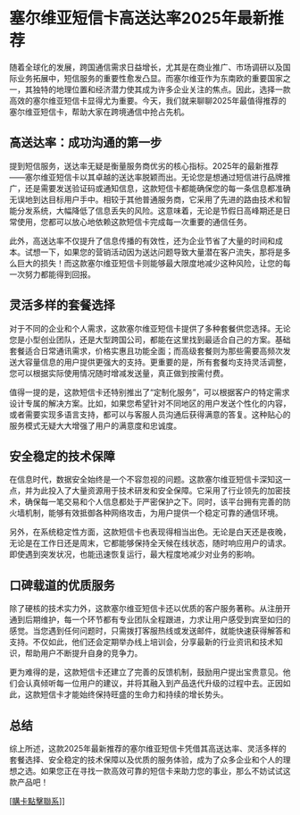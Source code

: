 # 塞尔维亚短信卡高送达率2025年最新推荐

随着全球化的发展，跨国通信需求日益增长，尤其是在商业推广、市场调研以及国际业务拓展中，短信服务的重要性愈发凸显。而塞尔维亚作为东南欧的重要国家之一，其独特的地理位置和经济潜力使其成为许多企业关注的焦点。因此，选择一款高效的塞尔维亚短信卡显得尤为重要。今天，我们就来聊聊2025年最值得推荐的塞尔维亚短信卡，帮助大家在跨境通信中抢占先机。

## 高送达率：成功沟通的第一步

提到短信服务，送达率无疑是衡量服务商优劣的核心指标。2025年的最新推荐——塞尔维亚短信卡以其卓越的送达率脱颖而出。无论您是想通过短信进行品牌推广，还是需要发送验证码或通知信息，这款短信卡都能确保您的每一条信息都准确无误地到达目标用户手中。相较于其他普通服务商，它采用了先进的路由技术和智能分发系统，大幅降低了信息丢失的风险。这意味着，无论是节假日高峰期还是日常使用，您都可以放心地依赖这款短信卡完成每一次重要的通信任务。

此外，高送达率不仅提升了信息传播的有效性，还为企业节省了大量的时间和成本。试想一下，如果您的营销活动因为送达问题导致大量潜在客户流失，那将是多么巨大的损失！而这款塞尔维亚短信卡则能够最大限度地减少这种风险，让您的每一次努力都能得到回报。

## 灵活多样的套餐选择

对于不同的企业和个人需求，这款塞尔维亚短信卡提供了多种套餐供您选择。无论您是小型创业团队，还是大型跨国公司，都能在这里找到最适合自己的方案。基础套餐适合日常通讯需求，价格实惠且功能全面；而高级套餐则为那些需要高频次发送大容量信息的用户提供更强大的支持。更重要的是，所有套餐均支持灵活调整，您可以根据实际使用情况随时增减发送量，真正做到按需付费。

值得一提的是，这款短信卡还特别推出了“定制化服务”，可以根据客户的特定需求设计专属的解决方案。比如，如果您希望针对不同地区的用户发送个性化的内容，或者需要实现多语言支持，都可以与客服人员沟通后获得满意的答复。这种贴心的服务模式无疑大大增强了用户的满意度和忠诚度。

## 安全稳定的技术保障

在信息时代，数据安全始终是一个不容忽视的问题。这款塞尔维亚短信卡深知这一点，并为此投入了大量资源用于技术研发和安全保障。它采用了行业领先的加密技术，确保每一笔交易和个人信息都处于严密保护之下。同时，该平台拥有完善的防火墙机制，能够有效抵御各种网络攻击，为用户提供一个稳定可靠的通信环境。

另外，在系统稳定性方面，这款短信卡也表现得相当出色。无论是白天还是夜晚，无论是在工作日还是周末，它都能够保持全天候在线状态，随时响应用户的请求。即使遇到突发状况，也能迅速恢复运行，最大程度地减少对业务的影响。

## 口碑载道的优质服务

除了硬核的技术实力外，这款塞尔维亚短信卡还以优质的客户服务著称。从注册开通到后期维护，每一个环节都有专业团队全程跟进，力求让用户感受到宾至如归的感觉。当您遇到任何问题时，只需拨打客服热线或发送邮件，就能快速获得解答和支持。不仅如此，他们还会定期举办线上培训会，分享最新的行业资讯和技术知识，帮助用户不断提升自身的竞争力。

更为难得的是，这款短信卡还建立了完善的反馈机制，鼓励用户提出宝贵意见。他们会认真倾听每一位用户的建议，并将其融入到产品迭代升级的过程中去。正因如此，这款短信卡才能始终保持旺盛的生命力和持续的增长势头。

## 总结

综上所述，这款2025年最新推荐的塞尔维亚短信卡凭借其高送达率、灵活多样的套餐选择、安全稳定的技术保障以及优质的服务体验，成为了众多企业和个人的理想之选。如果您正在寻找一款高效可靠的短信卡来助力您的事业，那么不妨试试这款产品吧！

[[購卡點擊聯系](https://t.me/s/SXDXQF)]]